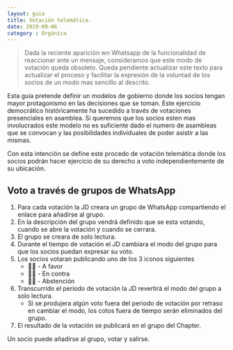 ```yaml
---
layout: guia
title: Votación telemática.
date: 2019-09-06
category : Orgánica
---
```

> Dada la reciente aparición wn Whatsapp de la funcionalidad de reaccionar ante un mensaje, consideramos que este modo de votación queda obsoleto.
> Queda pendiente actualizar este texto para actualizar el proceso y facilitar la expresión de la voluntad de los socios de un modo mas sencillo al descrito.

Esta guía pretende definir un modelos de gobierno donde los socios tengan mayor protagonismo en las decisiones que se toman.
Este ejercicio democrático históricamente ha sucedido a través de votaciones presenciales en asamblea. Si queremos que los socios esten mas involucrados este modelo no es suficiente dado el numero de asambleas que se convocan y las posibilidades individuales de poder asistir a las mismas.

Con esta intención se define este procedo de votación telemática donde los socios podrán hacer ejercicio de su derecho a voto independientemente de su ubicación.

## Voto a través de grupos de WhatsApp

1. Para cada votación la JD creara un grupo de WhatsApp compartiendo el enlace para añadirse al grupo.
2. En la descripción del grupo vendrá definido que se esta votando, cuando se abre la votación y cuando se cerrara.
3. El grupo se creara de solo lectura. 
4. Durante el tiempo de votación el JD cambiara el modo del grupo para que los socios puedan expresar su voto. 
5. Los socios votaran publicando uno de los 3 iconos siguientes 
    - 👍🏻 - A favor
    - 👎🏻 - En contra
    - ✊🏻 - Abstención
6. Transcurrido el periodo de votación la JD revertirá el modo del grupo a solo lectura. 
    - Si se produjera algún voto fuera del periodo de votación por retraso en cambiar el modo, los cotos fuera de tiempo serán eliminados del grupo.
7. El resultado de la votación se publicará en el grupo del Chapter.

Un socio puede añadirse al grupo, votar y salirse.
